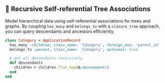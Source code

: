 ## 🌳 Recursive Self-referential Tree Associations

Model hierarchical data using self-referential associations for trees and graphs. By coupling `has_many` and `belongs_to` with a `closure_tree` approach, you can query descendants and ancestors efficiently.

```ruby
class Category < ApplicationRecord
  has_many :children, class_name: 'Category', foreign_key: 'parent_id'
  belongs_to :parent, class_name: 'Category', optional: true

  # get all descendants recursively
  def descendants
    children + children.flat_map(&:descendants)
  end
end
```
